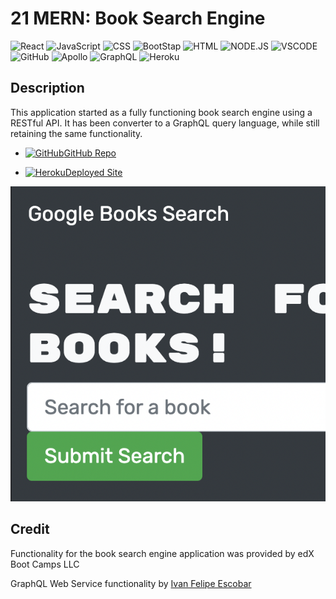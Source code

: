 # 21 MERN: Book Search Engine

![React](https://img.shields.io/badge/React-20232A?style=for-the-badge&logo=react&logoColor=61DAFB)
![JavaScript](https://img.shields.io/badge/JavaScript-F7DF1E?style=for-the-badge&logo=JavaScript&logoColor=white)
![CSS](https://img.shields.io/badge/CSS-239120?&style=for-the-badge&logo=css3&logoColor=white)
![BootStap](	https://img.shields.io/badge/Bootstrap-563D7C?style=for-the-badge&logo=bootstrap&logoColor=white)
![HTML](	https://img.shields.io/badge/HTML5-E34F26?style=for-the-badge&logo=html5&logoColor=white)
![NODE.JS](https://img.shields.io/badge/Node.js-43853D?style=for-the-badge&logo=node.js&logoColor=white)
![VSCODE](https://img.shields.io/badge/Visual_Studio_Code-0078D4?style=for-the-badge&logo=visual%20studio%20code&logoColor=white)
![GitHub](https://img.shields.io/badge/GitHub-100000?style=for-the-badge&logo=github&logoColor=white)
![Apollo](https://img.shields.io/badge/Apollo-311C87?&style=for-the-badge&logo=Apollo&logoColor=white)
![GraphQL](	https://img.shields.io/badge/GraphQl-E10098?style=for-the-badge&logo=graphql&logoColor=white)
![Heroku](https://img.shields.io/badge/Heroku-430098?style=for-the-badge&logo=heroku&logoColor=white)

## Description

This application started as a fully functioning book search engine using a RESTful API. It has been converter to a GraphQL query language, while still retaining the same functionality. 

- [![GitHub](https://img.shields.io/badge/GitHub-100000?style=for-the-badge&logo=github&logoColor=white)](https://github.com/IvanFelipeEscobar/Book-Search-Engine)[GitHub Repo](https://github.com/IvanFelipeEscobar/Book-Search-Engine)

- [![Heroku](https://img.shields.io/badge/Heroku-430098?style=for-the-badge&logo=heroku&logoColor=white)](https://book-search-engine-graphqlmern.herokuapp.com/)[Deployed Site](https://book-search-engine-graphqlmern.herokuapp.com/)


[![Site Screen Shot](./appSS.png)](https://book-search-engine-graphqlmern.herokuapp.com/)

## Credit

Functionality for the book search engine application was provided by edX Boot Camps LLC

GraphQL Web Service functionality by [Ivan Felipe Escobar](https://github.com/IvanFelipeEscobar)
